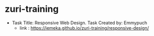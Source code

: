 # zuri-training
- Task Title: Responsive Web Design. Task Created by: Emmypuch
    - link : https://iemeka.github.io/zuri-training/responsive-design/
